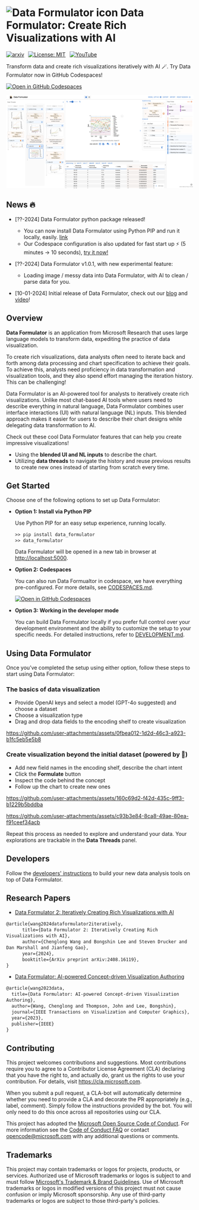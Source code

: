 <h1>
    <img src="./public/favicon.ico" alt="Data Formulator icon" width="28"> <b>Data Formulator: Create Rich Visualizations with AI</b>
</h1>

<div>
    
[![arxiv](https://img.shields.io/badge/Paper-arXiv:2408.16119-b31b1b.svg)](https://arxiv.org/abs/2408.16119)&ensp;
[![License: MIT](https://img.shields.io/badge/License-MIT-yellow.svg)](https://opensource.org/licenses/MIT)&ensp;
[![YouTube](https://img.shields.io/badge/YouTube-white?logo=youtube&logoColor=%23FF0000)](https://youtu.be/3ndlwt0Wi3c)&ensp;

</div>

Transform data and create rich visualizations iteratively with AI 🪄. Try Data Formulator now in GitHub Codespaces!

[![Open in GitHub Codespaces](https://github.com/codespaces/badge.svg)](https://codespaces.new/microsoft/data-formulator?quickstart=1)


<kbd>
  <a target="_blank" rel="noopener noreferrer" href="https://codespaces.new/microsoft/data-formulator?quickstart=1" title="open Data Formulator in GitHub Codespaces"><img src="public/data-formulator-screenshot.png"></a>
</kbd>

## News 🔥

- [??-2024] Data Formulator python package released! 
  - You can now install Data Formulator using Python PIP and run it locally, easily. [link]()
  - Our Codespace configuration is also updated for fast start up ⚡️ (5 minutes → 10 seconds), [try it now!](https://codespaces.new/microsoft/data-formulator?quickstart=1)

- [??-2024] Data Formulator v1.0.1, with new experimental feature: 
  - Loading image / messy data into Data Formulator, with AI to clean / parse data for you.
  
- [10-01-2024] Initial release of Data Formulator, check out our [blog](https://www.microsoft.com/en-us/research/blog/data-formulator-exploring-how-ai-can-help-analysts-create-rich-data-visualizations/) and [video](https://youtu.be/3ndlwt0Wi3c)!

## Overview

**Data Formulator** is an application from Microsoft Research that uses large language models to transform data, expediting the practice of data visualization.

To create rich visualizations, data analysts often need to iterate back and forth among data processing and chart specification to achieve their goals. To achieve this, analysts need proficiency in data transformation and visualization tools, and they also spend effort managing the iteration history. This can be challenging!

Data Formulator is an AI-powered tool for analysts to iteratively create rich visualizations. Unlike most chat-based AI tools where users need to describe everything in natural language, Data Formulator combines user interface interactions (UI) with natural language (NL) inputs. This blended approach makes it easier for users to describe their chart designs while delegating data transformation to AI. 

Check out these cool Data Formulator features that can help you create impressive visualizations!
* Using the **blended UI and NL inputs** to describe the chart. 
* Utilizing **data threads** to navigate the history and reuse previous results to create new ones instead of starting from scratch every time.

## Get Started

Choose one of the following options to set up Data Formulator:

- **Option 1: Install via Python PIP**
  
  Use Python PIP for an easy setup experience, running locally.
  
  ```
  >> pip install data_formulator
  >> data_formulator
  ```

  Data Formulator will be opened in a new tab in browser at [http://localhost:5000](http://localhost:5000).

- **Option 2: Codespaces**
  
  You can also run Data Formualtor in codespace, we have everything pre-configured. For more details, see [CODESPACES.md](CODESPACES.md).
  
  [![Open in GitHub Codespaces](https://github.com/codespaces/badge.svg)](https://codespaces.new/microsoft/data-formulator?quickstart=1)

- **Option 3: Working in the developer mode**
  
  You can build Data Formulator locally if you prefer full control over your development environment and the ability to customize the setup to your specific needs. For detailed instructions, refer to [DEVELOPMENT.md](DEVELOPMENT.md).


## Using Data Formulator

Once you’ve completed the setup using either option, follow these steps to start using Data Formulator:

### The basics of data visualization
* Provide OpenAI keys and select a model (GPT-4o suggested) and choose a dataset  
* Choose a visualization type
* Drag and drop data fields to the encoding shelf to create visualization


https://github.com/user-attachments/assets/0fbea012-1d2d-46c3-a923-b1fc5eb5e5b8


### Create visualization beyond the initial dataset (powered by 🤖)
* Add new field names in the encoding shelf, describe the chart intent
* Click the **Formulate** button
* Inspect the code behind the concept
* Follow up the chart to create new ones

https://github.com/user-attachments/assets/160c69d2-f42d-435c-9ff3-b1229b5bddba

https://github.com/user-attachments/assets/c93b3e84-8ca8-49ae-80ea-f91ceef34acb

Repeat this process as needed to explore and understand your data. Your explorations are trackable in the **Data Threads** panel. 

## Developers

Follow the [developers' instructions](DEVELOPMENT.md) to build your new data analysis tools on top of Data Formulator.


## Research Papers
* [Data Formulator 2: Iteratively Creating Rich Visualizations with AI](https://arxiv.org/abs/2408.16119)

```
@article{wang2024dataformulator2iteratively,
      title={Data Formulator 2: Iteratively Creating Rich Visualizations with AI}, 
      author={Chenglong Wang and Bongshin Lee and Steven Drucker and Dan Marshall and Jianfeng Gao},
      year={2024},
      booktitle={ArXiv preprint arXiv:2408.16119},
}
```

* [Data Formulator: AI-powered Concept-driven Visualization Authoring](https://arxiv.org/abs/2309.10094)

```
@article{wang2023data,
  title={Data Formulator: AI-powered Concept-driven Visualization Authoring},
  author={Wang, Chenglong and Thompson, John and Lee, Bongshin},
  journal={IEEE Transactions on Visualization and Computer Graphics},
  year={2023},
  publisher={IEEE}
}
```


## Contributing

This project welcomes contributions and suggestions. Most contributions require you to
agree to a Contributor License Agreement (CLA) declaring that you have the right to,
and actually do, grant us the rights to use your contribution. For details, visit
https://cla.microsoft.com.

When you submit a pull request, a CLA-bot will automatically determine whether you need
to provide a CLA and decorate the PR appropriately (e.g., label, comment). Simply follow the
instructions provided by the bot. You will only need to do this once across all repositories using our CLA.

This project has adopted the [Microsoft Open Source Code of Conduct](https://opensource.microsoft.com/codeofconduct/).
For more information see the [Code of Conduct FAQ](https://opensource.microsoft.com/codeofconduct/faq/)
or contact [opencode@microsoft.com](mailto:opencode@microsoft.com) with any additional questions or comments.

## Trademarks

This project may contain trademarks or logos for projects, products, or services. Authorized use of Microsoft 
trademarks or logos is subject to and must follow 
[Microsoft's Trademark & Brand Guidelines](https://www.microsoft.com/en-us/legal/intellectualproperty/trademarks/usage/general).
Use of Microsoft trademarks or logos in modified versions of this project must not cause confusion or imply Microsoft sponsorship.
Any use of third-party trademarks or logos are subject to those third-party's policies.
